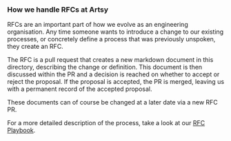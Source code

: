 ### How we handle RFCs at Artsy

RFCs are an important part of how we evolve as an engineering organisation. Any time someone wants to introduce a change to our existing processes, or concretely define a process that was previously unspoken, they create an RFC. 

The RFC is a pull request that creates a new markdown document in this directory, describing the change or definition. This document is then discussed within the PR and a decision is reached on whether to accept or reject the proposal. If the proposal is accepted, the PR is merged, leaving us with a permanent record of the accepted proposal.

These documents can of course be changed at a later date via a new RFC PR.

For a more detailed description of the process, take a look at our [RFC Playbook](https://github.com/artsy/README/blob/main/playbooks/rfcs.md).

